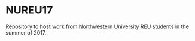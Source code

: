 # NUREU17

Repository to host work from Northwestern University REU students in the summer of 2017.

